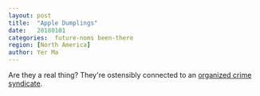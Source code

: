 ```yaml
---
layout: post
title:  "Apple Dumplings"
date:   20180101
categories:  future-noms been-there
region: [North America]
author: Yer Ma
---
```


Are they a real thing?  They're ostensibly connected to an [organized crime syndicate](https://en.wikipedia.org/wiki/The_Apple_Dumpling_Gang).